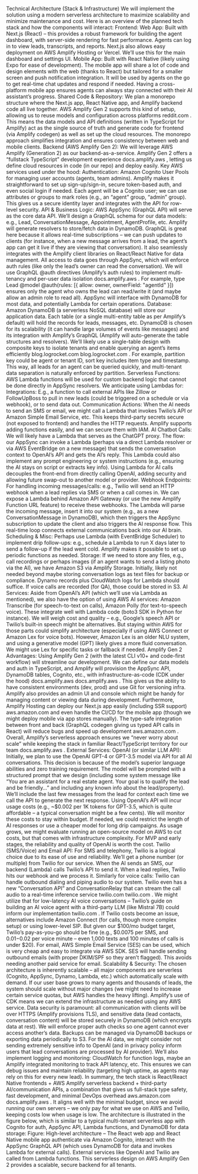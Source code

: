 Technical Architecture (Stack & Infrastructure)
We will implement the solution using a modern serverless architecture to maximize scalability and minimize maintenance and cost. Here is an overview of the planned tech stack and how the components will interact: Frontend:
Web App: Built with Next.js (React) – this provides a robust framework for building the agent dashboard, with server-side rendering for fast performance. Agents can log in to view leads, transcripts, and reports. Next.js also allows easy deployment on AWS Amplify Hosting or Vercel. We’ll use this for the main dashboard and settings UI.
Mobile App: Built with React Native (likely using Expo for ease of development). The mobile app will share a lot of code and design elements with the web (thanks to React) but tailored for a smaller screen and push notification integration. It will be used by agents on the go to get real-time chat updates and respond if needed. Having a cross-platform mobile app ensures agents can always stay connected with their AI assistant’s progress.
Shared Code & Repository: We plan a monorepo structure where the Next.js app, React Native app, and Amplify backend code all live together. AWS Amplify Gen 2 supports this kind of setup, allowing us to reuse models and configuration across platforms
reddit.com
. This means the data models and API definitions (written in TypeScript for Amplify) act as the single source of truth and generate code for frontend (via Amplify codegen) as well as set up the cloud resources. The monorepo approach simplifies integration and ensures consistency between web and mobile clients.
Backend (AWS Amplify Gen 2):
We will leverage AWS Amplify (Generation 2) as our backend-as-a-service. Amplify Gen 2 offers a “fullstack TypeScript” development experience
docs.amplify.aws
, letting us define cloud resources in code (in our repo) and deploy easily. Key AWS services used under the hood:
Authentication: Amazon Cognito User Pools for managing user accounts (agents, team admins). Amplify makes it straightforward to set up sign-up/sign-in, secure token-based auth, and even social login if needed. Each agent will be a Cognito user; we can use attributes or groups to mark roles (e.g., an “agent” group, “admin” group). This gives us a secure identity layer and integrates with the API for row-level security.
API & Business Logic: AWS AppSync (GraphQL API) will serve as the core data API. We’ll design a GraphQL schema for our data models: e.g., Lead, ConversationMessage, Appointment, AgentProfile, etc. Amplify will generate resolvers to store/fetch data in DynamoDB. GraphQL is great here because it allows real-time subscriptions – we can push updates to clients (for instance, when a new message arrives from a lead, the agent’s app can get it live if they are viewing that conversation). It also seamlessly integrates with the Amplify client libraries on React/React Native for data management. All access to data goes through AppSync, which will enforce auth rules (like only the lead’s owner can read the conversation). We will use GraphQL @auth directives (Amplify’s auth rules) to implement multi-tenancy and per-user data isolation
docs.amplify.aws
. For example, type Lead @model @auth(rules: [{ allow: owner, ownerField: "agentId" }]) ensures only the agent who owns the lead can read/write it (and maybe allow an admin role to read all). AppSync will interface with DynamoDB for most data, and potentially Lambda for certain operations.
Database: Amazon DynamoDB (a serverless NoSQL database) will store our application data. Each table (or a single multi-entity table as per Amplify’s default) will hold the records for leads, messages, etc. DynamoDB is chosen for its scalability (it can handle large volumes of events like messages) and its integration with Amplify’s GraphQL (Amplify will auto-generate the table structures and resolvers). We’ll likely use a single-table design with composite keys to isolate tenants and enable querying an agent’s items efficiently
blog.logrocket.com
blog.logrocket.com
. For example, partition key could be agent or tenant ID, sort key includes item type and timestamp. This way, all leads for an agent can be queried quickly, and multi-tenant data separation is naturally enforced by partition.
Serverless Functions: AWS Lambda functions will be used for custom backend logic that cannot be done directly in AppSync resolvers. We anticipate using Lambdas for:
Integrations: E.g., a function to call external APIs like Zillow or FollowUpBoss to pull in new leads (could be triggered on a schedule or via webhook), or to send data out.
Communication Actions: When the AI needs to send an SMS or email, we might call a Lambda that invokes Twilio’s API or Amazon Simple Email Service, etc. This keeps third-party secrets secure (not exposed to frontend) and handles the HTTP requests. Amplify supports adding functions easily, and we can secure them with IAM.
AI Chatbot Calls: We will likely have a Lambda that serves as the ChatGPT proxy. The flow: our AppSync can invoke a Lambda (perhaps via a direct Lambda resolver or via AWS EventBridge on a new message) that sends the conversation context to OpenAI’s API and gets the AI’s reply. This Lambda could also implement any prompt engineering or system instructions (e.g., ensuring the AI stays on script or extracts key info). Using Lambda for AI calls decouples the front-end from directly calling OpenAI, adding security and allowing future swap-out to another model or provider.
Webhook Endpoints: For handling incoming messages/calls: e.g., Twilio will send an HTTP webhook when a lead replies via SMS or when a call comes in. We can expose a Lambda behind Amazon API Gateway (or use the new Amplify Function URL feature) to receive these webhooks. The Lambda will parse the incoming message, insert it into our system (e.g., as a new ConversationMessage in DynamoDB), which then triggers the AppSync subscription to update the client and also triggers the AI response flow. This real-time loop connects external communications back into our AI brain.
Scheduling & Misc: Perhaps use Lambda (with EventBridge Scheduler) to implement drip follow-ups: e.g., schedule a Lambda to run X days later to send a follow-up if the lead went cold. Amplify makes it possible to set up periodic functions as needed.
Storage: If we need to store any files, e.g., call recordings or perhaps images (if an agent wants to send a listing photo via the AI), we have Amazon S3 via Amplify Storage. Initially, likely not needed beyond maybe storing conversation logs as text files for backup or compliance. Dynamo records plus CloudWatch logs for Lambda should suffice. If voice calls are recorded (for QA), those could be stored in S3.
AI Services: Aside from OpenAI’s API (which we’ll use via Lambda as mentioned), we also have the option of using AWS AI services: Amazon Transcribe (for speech-to-text on calls), Amazon Polly (for text-to-speech voice). These integrate well with Lambda code (boto3 SDK in Python for instance). We will weigh cost and quality – e.g., Google’s speech API or Twilio’s built-in speech might be alternatives. But staying within AWS for those parts could simplify architecture (especially if using AWS Connect or Amazon Lex for voice bots). However, Amazon Lex is an older NLU system, and using a generative model (GPT) likely gives a more fluid conversation. We might use Lex for specific tasks or fallback if needed.
Amplify Gen 2 Advantages: Using Amplify Gen 2 (with the latest CLI v10+ and code-first workflow) will streamline our development. We can define our data models and auth in TypeScript, and Amplify will provision the AppSync API, DynamoDB tables, Cognito, etc., with infrastructure-as-code (CDK under the hood)
docs.amplify.aws
docs.amplify.aws
. This gives us the ability to have consistent environments (dev, prod) and use Git for versioning infra. Amplify also provides an admin UI and console which might be handy for managing content or viewing data during development. Furthermore, Amplify Hosting can deploy our Next.js app easily (including SSR support)
aws.amazon.com
 and even handle the CI/CD for the mobile app (though we might deploy mobile via app stores manually). The type-safe integration between front and back (GraphQL codegen giving us typed API calls in React) will reduce bugs and speed up development
aws.amazon.com
. Overall, Amplify’s serverless approach ensures we “never worry about scale” while keeping the stack in familiar React/TypeScript territory for our team
docs.amplify.aws
. External Services:
OpenAI (or similar LLM API): Initially, we plan to use the OpenAI GPT-4 or GPT-3.5 model via API for all AI conversations. This decision is because of the model’s superior language abilities and zero training requirement. The model will be prompted with a structured prompt that we design (including some system message like “You are an assistant for a real estate agent. Your goal is to qualify the lead and be friendly…” and including any known info about the lead/property). We’ll include the last few messages from the lead for context each time we call the API to generate the next response. Using OpenAI’s API will incur usage costs (e.g., ~$0.002 per 1K tokens for GPT-3.5, which is quite affordable – a typical conversation might be a few cents). We will monitor these costs to stay within budget. If needed, we could restrict the length of AI responses or use a cheaper model for long drip campaigns. As usage grows, we might evaluate running an open-source model on AWS to cut costs, but that comes with infrastructure complexity. For MVP and early stages, the reliability and quality of OpenAI is worth the cost.
Twilio (SMS/Voice) and Email API: For SMS and telephony, Twilio is a logical choice due to its ease of use and reliability. We’ll get a phone number (or multiple) from Twilio for our service. When the AI sends an SMS, our backend (Lambda) calls Twilio’s API to send it. When a lead replies, Twilio hits our webhook and we process it. Similarly for voice calls: Twilio can handle outbound dialing and piping audio to our system. Twilio even has a new “Conversation API” and ConversationRelay that can stream the call audio to a real-time inference service
twilio.com
twilio.com
. We might utilize that for low-latency AI voice conversations – Twilio’s guide on building an AI voice agent with a third-party LLM (like Mistral 7B) could inform our implementation
twilio.com
. If Twilio costs become an issue, alternatives include Amazon Connect (for calls, though more complex setup) or using lower-level SIP. But given our $100/mo budget target, Twilio’s pay-as-you-go should be fine (e.g., $0.0075 per SMS, and $0.01-$0.02 per voice minute – even 1,000 texts and 100 minutes of calls is under $20). For email, AWS Simple Email Service (SES) can be used, which is very cheap and easy to integrate via AWS SDK. SES will handle sending outbound emails (with proper DKIM/SPF so they aren’t flagged). This avoids needing another paid service for email.
Scalability & Security:
The chosen architecture is inherently scalable – all major components are serverless (Cognito, AppSync, Dynamo, Lambda, etc.) which automatically scale with demand. If our user base grows to many agents and thousands of leads, the system should scale without major changes (we might need to increase certain service quotas, but AWS handles the heavy lifting). Amplify’s use of CDK means we can extend the infrastructure as needed using any AWS service. Data security is paramount: all communication with clients will be over HTTPS (Amplify provisions TLS), and sensitive data (lead contacts, conversation content) will be stored securely in DynamoDB (which encrypts data at rest). We will enforce proper auth checks so one agent cannot ever access another’s data. Backups can be managed via DynamoDB backups or exporting data periodically to S3. For the AI data, we might consider not sending extremely sensitive info to OpenAI (and in privacy policy inform users that lead conversations are processed by AI provider). We’ll also implement logging and monitoring: CloudWatch for function logs, maybe an Amplify integrated monitoring to track API latency, etc. This ensures we can debug issues and maintain reliability (targeting high uptime, as agents may rely on this for every new lead). In summary, the tech stack is React/React Native frontends + AWS Amplify serverless backend + third-party AI/communication APIs, a combination that gives us full-stack type safety, fast development, and minimal DevOps overhead
aws.amazon.com
docs.amplify.aws
. It aligns well with the minimal budget, since we avoid running our own servers – we only pay for what we use on AWS and Twilio, keeping costs low when usage is low. The architecture is illustrated in the figure below, which is similar to a typical multi-tenant serverless app with Cognito for auth, AppSync API, Lambda functions, and DynamoDB for data storage: Figure: High-level architecture – The React web app and React Native mobile app authenticate via Amazon Cognito, interact with the AppSync GraphQL API (which uses DynamoDB for data and invokes Lambda for external calls). External services like OpenAI and Twilio are called from Lambda functions. This serverless design on AWS Amplify Gen 2 provides a scalable, secure backend for all tenants.
